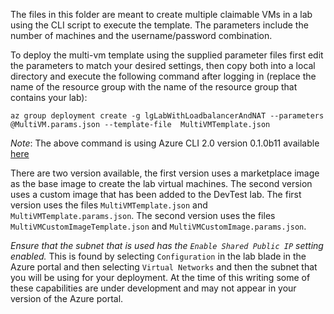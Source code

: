 The files in this folder are meant to create multiple claimable VMs in a lab using the CLI script to execute the template. The parameters include the number of machines and the username/password combination.

To deploy the multi-vm template using the supplied parameter files first edit the parameters to match your desired settings, then copy both into a local directory and execute the following command after logging in (replace the name of the resource group with the name of the resource group that contains your lab):

`az group deployment create -g lgLabWithLoadbalancerAndNAT --parameters @MultiVM.params.json --template-file  MultiVMTemplate.json`

*_Note_*: The above command is using Azure CLI 2.0 version 0.1.0b11 available [here](https://github.com/Azure/azure-cli)

There are two version available, the first version uses a marketplace image as the base image to create the lab virtual machines. The second version uses a custom image that has been added to the DevTest lab. The first version uses the files `MultiVMTemplate.json` and `MultiVMTemplate.params.json`. The second version uses the files `MultiVMCustomImageTemplate.json` and `MultiVMCustomImage.params.json`.

_Ensure that the subnet that is used has the `Enable Shared Public IP` setting enabled._ This is found by selecting `Configuration` in the lab blade in the Azure portal and then selecting `Virtual Networks` and then the subnet that you will be using for your deployment. At the time of this writing some of these capabilities are under development and may not appear in your version of the Azure portal.